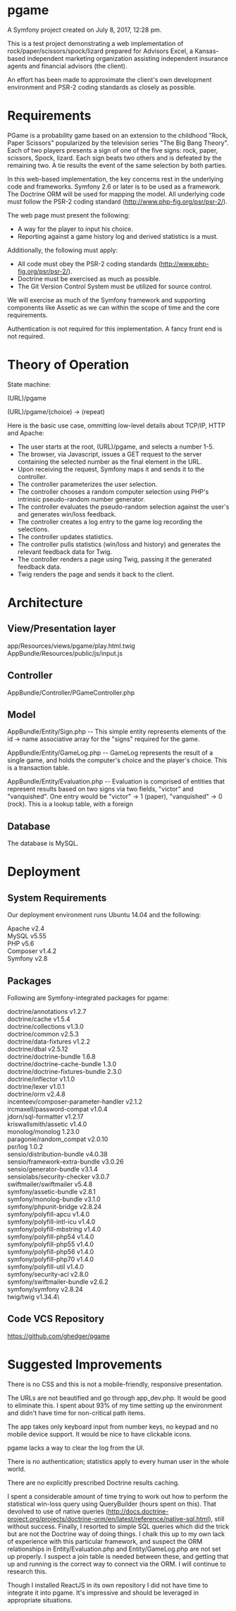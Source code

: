 pgame
=====

A Symfony project created on July 8, 2017, 12:28 pm.

This is a test project demonstrating a web implementation of rock/paper/scissors/spock/lizard prepared for Advisors Excel, a Kansas-based independent marketing organization assisting independent insurance agents and financial advisors (the client).

An effort has been made to approximate the client's own development environment and PSR-2 coding standards as closely as possible.

Requirements
============

PGame is a probability game based on an extension to the childhood "Rock, Paper Scissors" popularized by the television series "The Big Bang Theory".  Each of two players presents a sign of one of the five signs: rock, paper, scissors, Spock, lizard.  Each sign beats two others and is defeated by the remaining two.  A tie results the event of the same selection by both parties.

In this web-based implementation, the key concerns rest in the underlying code and frameworks. Symfony 2.6 or later is to be used as a framework.  The Doctrine ORM will be used for mapping the model.  All underlying code must follow the PSR-2 coding standard (http://www.php-fig.org/psr/psr-2/).

The web page must present the following:
* A way for the player to input his choice.
* Reporting against a game history log and derived statistics is a must.
   
Additionally, the following must apply:
* All code must obey the PSR-2 coding standards (http://www.php-fig.org/psr/psr-2/).
* Doctrine must be exercised as much as possible.
* The Git Version Control System must be utilized for source control.

We will exercise as much of the Symfony framework and supporting components like Assetic as we can within the scope of time and the core requirements.

Authentication is not required for this implementation.  A fancy front end is not required.

Theory of Operation
===================

State machine:

(URL)/pgame

(URL)/pgame/(choice) -> (repeat)   

Here is the basic use case, ommitting low-level details about TCP/IP, HTTP and Apache:

* The user starts at the root, (URL)/pgame, and selects a number 1-5.
* The browser, via Javascript, issues a GET request to the server containing the selected number as the final element in the URL.
* Upon receiving the request, Symfony maps it and sends it to the controller.
* The controller parameterizes the user selection.  
* The controller chooses a random computer selection using PHP's intrinsic pseudo-random number generator.
* The controller evaluates the pseudo-random selection against the user's and generates win/loss feedback.
* The controller creates a log entry to the game log recording the selections.
* The controller updates statistics.
* The controller pulls statistics (win/loss and history) and generates the relevant feedback data for Twig.
* The controller renders a page using Twig, passing it the generated feedback data.
* Twig renders the page and sends it back to the client.

Architecture
============

View/Presentation layer
-----------------------
 
app/Resources/views/pgame/play.html.twig
AppBundle/Resources/public/js/input.js

Controller
----------
AppBundle/Controller/PGameController.php

Model
-----
AppBundle/Entity/Sign.php -- This simple entity represents elements of the id -> name associative array for the "signs" required for the game.

AppBundle/Entity/GameLog.php -- GameLog represents the result of a single game, and holds the computer's choice and the player's choice.  This is a transaction table.

AppBundle/Entity/Evaluation.php -- Evaluation is comprised of entities that represent results based on two signs via two fields, "victor" and "vanquished".  One entry would be "victor" -> 1 (paper), "vanquished" -> 0 (rock).  This is a lookup table, with a foreign 

Database
--------
The database is MySQL.


Deployment
==========

System Requirements
-------------------
Our deployment environment runs Ubuntu 14.04 and the following:
 
Apache v2.4\
MySQL v5.55\
PHP v5.6\
Composer v1.4.2\
Symfony v2.8

Packages
--------
Following are Symfony-integrated packages for pgame:

doctrine/annotations                 v1.2.7\
doctrine/cache                       v1.5.4\
doctrine/collections                 v1.3.0\
doctrine/common                      v2.5.3\
doctrine/data-fixtures               v1.2.2\
doctrine/dbal                        v2.5.12\
doctrine/doctrine-bundle             1.6.8\
doctrine/doctrine-cache-bundle       1.3.0\
doctrine/doctrine-fixtures-bundle    2.3.0\
doctrine/inflector                   v1.1.0\
doctrine/lexer                       v1.0.1\
doctrine/orm                         v2.4.8\
incenteev/composer-parameter-handler v2.1.2\
ircmaxell/password-compat            v1.0.4\
jdorn/sql-formatter                  v1.2.17\
kriswallsmith/assetic                v1.4.0\
monolog/monolog                      1.23.0\
paragonie/random_compat              v2.0.10\
psr/log                              1.0.2\
sensio/distribution-bundle           v4.0.38\
sensio/framework-extra-bundle        v3.0.26\
sensio/generator-bundle              v3.1.4\
sensiolabs/security-checker          v3.0.7\
swiftmailer/swiftmailer              v5.4.8\
symfony/assetic-bundle               v2.8.1\
symfony/monolog-bundle               v3.1.0\
symfony/phpunit-bridge               v2.8.24\
symfony/polyfill-apcu                v1.4.0\
symfony/polyfill-intl-icu            v1.4.0\
symfony/polyfill-mbstring            v1.4.0\
symfony/polyfill-php54               v1.4.0\
symfony/polyfill-php55               v1.4.0\
symfony/polyfill-php56               v1.4.0\
symfony/polyfill-php70               v1.4.0\
symfony/polyfill-util                v1.4.0\
symfony/security-acl                 v2.8.0\
symfony/swiftmailer-bundle           v2.6.2\
symfony/symfony                      v2.8.24\
twig/twig                            v1.34.4\

Code VCS Repository
-------------------
https://github.com/ghedger/pgame


Suggested Improvements
======================

There is no CSS and this is not a mobile-friendly, responsive presentation.

The URLs are not beautified and go through app_dev.php.  It would be good to eliminate this.  I spent about 93% of my time setting up the environment and didn't have time for non-critical path items.

The app takes only keyboard input from number keys, no keypad and no mobile device support.  It would be nice to have clickable icons.

pgame lacks a way to clear the log from the UI.

There is no authentication; statistics apply to every human user in the whole world.

There are no explicitly prescribed Doctrine results caching.

I spent a considerable amount of time trying to work out how to perform the statistical win-loss query using QueryBuilder (hours spent on this).  That devolved to use of native queries (http://docs.doctrine-project.org/projects/doctrine-orm/en/latest/reference/native-sql.html), still without success.  Finally, I resorted to simple SQL queries which did the trick but are not the Doctrine way of doing things.  I chalk this up to my own lack of experience with this particular framework, and suspect the ORM relationships in Entity/Evaluation.php and Entity/GameLog.php are not set up properly.  I suspect a join table is needed between these, and getting that up and running is the correct way to connect via the ORM.  I will continue to research this.

Though I installed ReactJS in its own repository I did not have time to integrate it into pgame.  It's impressive and should be leveraged in appropriate situations.

